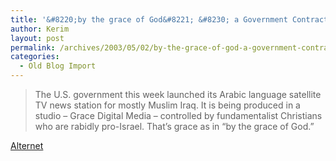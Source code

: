 ```yaml
---
title: '&#8220;by the grace of God&#8221; &#8230; a Government Contract!'
author: Kerim
layout: post
permalink: /archives/2003/05/02/by-the-grace-of-god-a-government-contract/
categories:
  - Old Blog Import
---
```


>   The U.S. government this week launched its Arabic language satellite TV news station for mostly Muslim Iraq. It is being produced in a studio &#8211; Grace Digital Media &#8211; controlled by fundamentalist Christians who are rabidly pro-Israel. That&#8217;s grace as in &#8220;by the grace of God.&#8221;


<a href="http://www.alternet.org/story.html?StoryID=15801" onclick="_gaq.push(['_trackEvent', 'outbound-article', 'http://www.alternet.org/story.html?StoryID=15801', 'Alternet']);" >Alternet</a>

